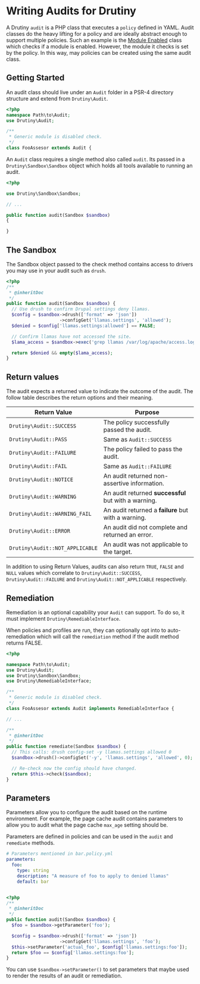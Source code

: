 # Writing Audits for Drutiny

A Drutiny `audit` is a PHP class that executes a `policy` defined in YAML.
Audit classes do the heavy lifting for a policy and are ideally abstract enough
to support multiple policies. Such an example is the [Module Enabled](https://github.com/drutiny/drutiny/blob/2.x/src/Audit/Drupal/ModuleEnabled.php)
class which checks if a module is enabled. However, the module it checks is set
by the policy. In this way, may policies can be created using the same audit
class.

## Getting Started
An audit class should live under an `Audit` folder in a PSR-4 directory structure
and extend from `Drutiny\Audit`.

```php
<?php
namespace Path\to\Audit;
use Drutiny\Audit;

/**
 * Generic module is disabled check.
 */
class FooAssesor extends Audit {

```

An `Audit` class requires a single method also called `audit`. Its passed in a `Drutiny\Sandbox\Sandbox` object which holds all tools available to running an audit.

```php
<?php

use Drutiny\Sandbox\Sandbox;

// ...

public function audit(Sandbox $sandbox)
{

}
```

## The Sandbox
The Sandbox object passed to the check method contains access to drivers you may use in your audit such as `drush`.

```php
<?php
/**
 * @inheritDoc
 */
public function audit(Sandbox $sandbox) {
  // Use drush to confirm Drupal settings deny llamas.
  $config = $sandbox->drush(['format' => 'json'])
                    ->configGet('llamas.settings', 'allowed');
  $denied = $config['llamas.settings:allowed'] == FALSE;

  // Confirm llamas have not accessed the site.
  $lama_access = $sandbox->exec('grep llamas /var/log/apache/access.log | grep -v 403');

  return $denied && empty($lama_access);
}
```

## Return values
The audit expects a returned value to indicate the outcome of the audit. The follow table describes the return options and their meaning.

Return Value | Purpose
--- | ---
`Drutiny\Audit::SUCCESS` | The policy successfully passed the audit.
`Drutiny\Audit::PASS` | Same as `Audit::SUCCESS`
`Drutiny\Audit::FAILURE` | The policy failed to pass the audit.
`Drutiny\Audit::FAIL` | Same as `Audit::FAILURE`
`Drutiny\Audit::NOTICE` | An audit returned non-assertive information.
`Drutiny\Audit::WARNING` | An audit returned **successful** but with a warning.
`Drutiny\Audit::WARNING_FAIL` | An audit returned a **failure** but with a warning.
`Drutiny\Audit::ERROR` | An audit did not complete and returned an error.
`Drutiny\Audit::NOT_APPLICABLE` | An audit was not applicable to the target.

In addition to using Return Values, audits can also return `TRUE`, `FALSE` and
`NULL` values which correlate to `Drutiny\Audit::SUCCESS`, `Drutiny\Audit::FAILURE`
and `Drutiny\Audit::NOT_APPLICABLE` respectively.

## Remediation
Remediation is an optional capability your `Audit` can support.
To do so, it must implement `Drutiny\RemediableInterface`.

When policies and profiles are run, they can optionally opt into to auto-remediation which will call the `remediation` method if the audit method returns FALSE.

```php
<?php

namespace Path\to\Audit;
use Drutiny\Audit;
use Drutiny\Sandbox\Sandbox;
use Drutiny\RemediableInterface;

/**
 * Generic module is disabled check.
 */
class FooAssesor extends Audit implements RemediableInterface {

// ...

/**
 * @inheritDoc
 */
public function remediate(Sandbox $sandbox) {
  // This calls: drush config-set -y llamas.settings allowed 0
  $sandbox->drush()->configSet('-y', 'llamas.settings', 'allowed', 0);

  // Re-check now the config should have changed.
  return $this->check($sandbox);
}
```

## Parameters
Parameters allow you to configure the audit based on the runtime environment.
For example, the page cache audit contains parameters to allow you to audit what the page cache `max_age` setting should be.

Parameters are defined in policies and can be used in the `audit` and `remediate` methods.

```yaml
# Parameters mentioned in bar.policy.yml
parameters:
  foo:
    type: string
    description: "A measure of foo to apply to denied llamas"
    default: bar
```

```php

<?php
/**
 * @inheritDoc
 */
public function audit(Sandbox $sandbox) {
  $foo = $sandbox->getParameter('foo');

  $config = $sandbox->drush(['format' => 'json'])
                    ->configGet('llamas.settings', 'foo');
  $this->setParameter('actual_foo', $config['llamas.settings:foo']);
  return $foo == $config['llamas.settings:foo'];
}
```

You can use `$sandbox->setParameter()` to set parameters that maybe used to render the results of an audit or remediation.
